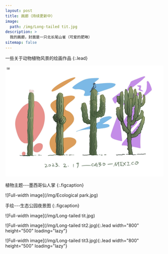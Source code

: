 ```yaml
---
layout: post
title: 画廊（持续更新中）
image: 
  path: /img/Long-tailed tit.jpg
description: >
  我的画廊，封面是一只北长尾山雀（可爱的肥啾）
sitemap: false
---
```


一些关于动物植物风景的绘画作品
{:.lead}

![Full-width image](/img/Catus.jpg)

植物主题---墨西哥仙人掌
{:.figcaption}

![Full-width image](/img/Ecological park.jpg)

手绘---生态公园夜景图
{:.figcaption}

![Full-width image](/img/Long-tailed tit.jpg)

![Full-width image](/img/Long-tailed tit2.jpg){:.lead width="800" height="500" loading="lazy"}

![Full-width image](/img/Long-tailed tit3.jpg){:.lead width="800" height="500" loading="lazy"}

